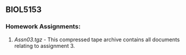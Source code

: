 ## BIOL5153

### Homework Assignments:
1. *Assn03.tgz* - This compressed tape archive contains all documents relating to assignment 3.
